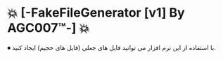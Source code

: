 # 💥 [-FakeFileGenerator [v1] By AGC007™-] 💥

⏺ با استفاده از این نرم افزار می توانید فایل های جعلی (فایل های حجیم) ایجاد کنید.


